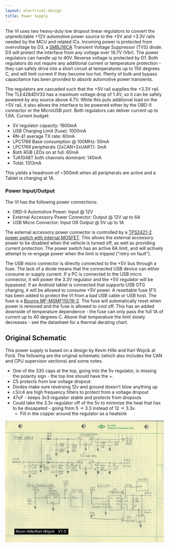 ```yaml
---
layout: electrical-design
title: Power Supply
---
```


The VI uses two heavy-duty low dropout linear regulators to
convert the unpredictable +12V automotive power source to the +5V and +3.3V
rails needed by the MCU and related ICs.  Incoming power is protected from
overvoltage by D3, a [SMBJ16CA](http://www.fairchildsemi.com/ds/SM/SMBJ16CA.pdf)
Transient Voltage Suppressor (TVS) diode.  D3 will protect the interface from
any voltage over 19.7V (Vbr).  The power regulators can handle up to
40V.  Reverse voltage is
protected by D1.  Both regulators do not require any additional current or
temperature protection - they can safely drive into a short circuit at
temperatures up to 150 degrees C, and will limit current if they become too hot.
Plenty of bulk and bypass capacitance has been provided to absorb automotive
power transients.

The regulators are cascaded such that the +5V rail supplies the +3.3V rail.  The
TLE4284DV33 has a maximum voltage drop of 1.4V, so it can be safely powered by
any source above 4.7V.  While this puts additional load on the +5V rail, it also
allows the interface to be powered either by the OBD-II connector or the
MicroUSB port.  Both regulators can deliver current up to 1.6A.  Current budget:

* 5V regulator capacity: 1600mA
* USB Charging Limit (fuse): 1000mA
* RN-41 average TX rate: 60mA
* LPC1769 Base consumption @ 100MHz: 50mA
* LPC1769 peripherals (2xCAN+2xUART): 3mA
* Both RGB LEDs on at full: 60mA
* TJA1048T both channels dominant: 140mA
* Total: 1313mA

This yields a headroom of ~300mA when all peripherals are active and a Tablet is
charging at 1A.

### Power Input/Output

The VI has the following power connections:

* OBD-II Automotive Power: Input @ 12V
* External Accessory Power Connector: Output @ 12V up to 6A
* USB Micro Connector: Input OR Output @ 5V up to 1A

The external accessory power connector is controlled by a [TPS2421-2
power switch with
internal MOSFET](http://www.ti.com/lit/ds/symlink/tps2421-2.pdf).  This allows
the external accessory power to be disabled when the vehicle is turned
off, as well as
providing current protection.  The power switch has an active 6A limit, and will
actively attempt to re-engage power when the limit is tripped ("retry on
fault").

The USB micro connector is directly connected to the +5V bus through a fuse.
The lack of a diode means that the connected USB device can either consume or
supply current.  If a PC is connected to the USB micro connector, it will power
the 3.3V regulator and the +5V regulator will be bypassed.  If an Android tablet
is connected that supports USB OTG charging, it will be allowed to consume +5V
power.  A resettable fuse (F1) has been added to protect the VI
from a bad USB cable or USB host.  The fuse is a [Bourns
MF-MSMF110/16-2](http://www.bourns.com/pdfs/mfmsmf.pdf).  The fuse will
automatically reset when power is removed and the fuse is allowed to cool off.
This has an added downside of temperature dependence - the fuse can only pass
the full 1A of current up to 40 degrees C.  Above that temperature the limit
slowly decreases - see the datasheet for a thermal derating chart.

## Original Schematic

This power supply is based on a design by Kevin Hille and Karl Wojcik at Ford.
The following are the original schematic (which also includes the CAN and CPU
supervisor sections) and some notes.

* One of the 330 caps at the top, going into the 5v regulator, is missing the
  polarity sign - the top line should have the +.
* C5 protects from low voltage dropout
* Diodes make sure reversing 12v and ground doesn't blow anything up
* c3/c4 are high frequency filters to protect from a voltage dropout
* 47uF - keeps 3v3 regulator stable and protects from dropouts
* Could take the 3.3v regulator off of the 5v to minimize the heat that has to
  be dissapated - going from 5 -> 3.3 instead of 12 -> 3.3v.
  * Fill in the copper around the regulator as a heatsink

![Power Supply Schematic](/electrical/img/powersupply_v1.0.jpg)
